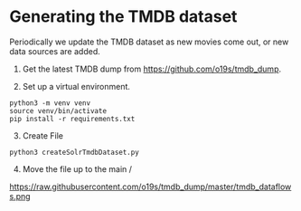 # Generating the TMDB dataset

Periodically we update the TMDB dataset as new movies come out, or new data sources are added.

1. Get the latest TMDB dump from https://github.com/o19s/tmdb_dump.

2. Set up a virtual environment.

```
python3 -m venv venv
source venv/bin/activate
pip install -r requirements.txt
```

3. Create File

```
python3 createSolrTmdbDataset.py
```

4. Move the file up to the main /


https://raw.githubusercontent.com/o19s/tmdb_dump/master/tmdb_dataflows.png
